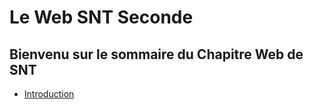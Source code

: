 
# Le Web SNT Seconde

Bienvenu sur le sommaire du Chapitre Web de SNT
--

- [Introduction](./INTRO.md)  
